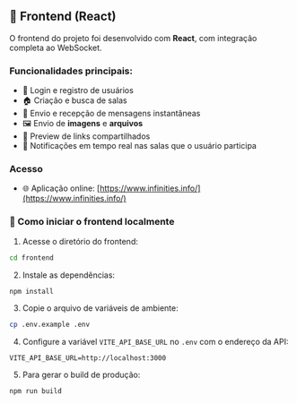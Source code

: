 ## 🎨 Frontend (React)

O frontend do projeto foi desenvolvido com **React**, com integração completa ao WebSocket.

### Funcionalidades principais:

- 🔐 Login e registro de usuários
- 🏠 Criação e busca de salas
- 💬 Envio e recepção de mensagens instantâneas
- 🖼️ Envio de **imagens** e **arquivos**
- 🔗 Preview de links compartilhados
- 🔔 Notificações em tempo real nas salas que o usuário participa

### Acesso

- 🌐 Aplicação online: [https://www.infinities.info/](https://www.infinities.info/)

### 🚀 Como iniciar o frontend localmente

1. Acesse o diretório do frontend:

```bash
cd frontend
```

2. Instale as dependências:

```bash
npm install
```

3. Copie o arquivo de variáveis de ambiente:

```bash
cp .env.example .env
```

4. Configure a variável `VITE_API_BASE_URL` no `.env` com o endereço da API:

```
VITE_API_BASE_URL=http://localhost:3000
```

5. Para gerar o build de produção:

```bash
npm run build
```
